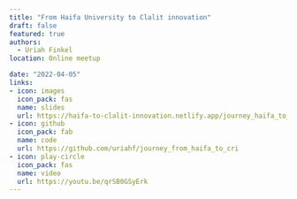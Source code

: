 ```yaml
---
title: "From Haifa University to Clalit innovation"
draft: false
featured: true
authors: 
  - Uriah Finkel
location: Online meetup

date: "2022-04-05"
links:
- icon: images
  icon_pack: fas
  name: slides
  url: https://haifa-to-clalit-innovation.netlify.app/journey_haifa_to_cri/journey_haifa_to_cri.html#1
- icon: github
  icon_pack: fab
  name: code
  url: https://github.com/uriahf/journey_from_haifa_to_cri
- icon: play-circle
  icon_pack: fas
  name: video
  url: https://youtu.be/qrSB0GSyErk
---
```

